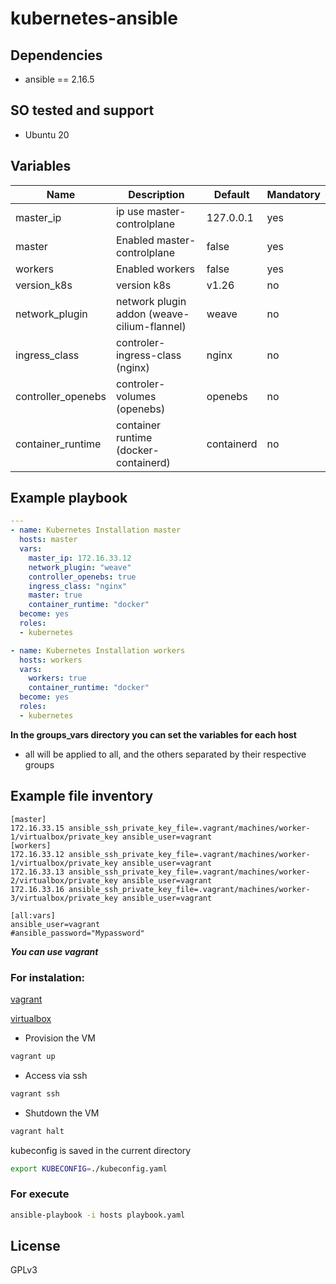 # kubernetes-ansible

## Dependencies

- ansible == 2.16.5

## SO tested and support

- Ubuntu 20

## Variables

| Name | Description | Default | Mandatory 
|------|-----------|---------|------------|
| master_ip | ip use master-controlplane | 127.0.0.1 | yes
| master | Enabled master-controlplane  | false | yes
| workers | Enabled workers  | false | yes
| version_k8s | version k8s | v1.26 | no
| network_plugin | network plugin addon (weave-cilium-flannel)  | weave | no
| ingress_class | controler-ingress-class (nginx)  | nginx | no
| controller_openebs | controler-volumes (openebs)  | openebs | no
| container_runtime | container runtime (docker-containerd) | containerd | no

## Example playbook

```yaml
---
- name: Kubernetes Installation master
  hosts: master
  vars:
    master_ip: 172.16.33.12
    network_plugin: "weave"
    controller_openebs: true
    ingress_class: "nginx"
    master: true
    container_runtime: "docker"
  become: yes
  roles:
  - kubernetes  

- name: Kubernetes Installation workers
  hosts: workers
  vars:
    workers: true
    container_runtime: "docker"
  become: yes
  roles:
  - kubernetes  
```

**In the groups_vars directory you can set the variables for each host**

 - all will be applied to all, and the others separated by their respective groups

## Example file inventory

```
[master]
172.16.33.15 ansible_ssh_private_key_file=.vagrant/machines/worker-1/virtualbox/private_key ansible_user=vagrant
[workers]
172.16.33.12 ansible_ssh_private_key_file=.vagrant/machines/worker-1/virtualbox/private_key ansible_user=vagrant
172.16.33.13 ansible_ssh_private_key_file=.vagrant/machines/worker-2/virtualbox/private_key ansible_user=vagrant
172.16.33.16 ansible_ssh_private_key_file=.vagrant/machines/worker-3/virtualbox/private_key ansible_user=vagrant

[all:vars]
ansible_user=vagrant
#ansible_password="Mypassword"

```

***You can use vagrant***

### For instalation:

 [vagrant](https://www.vagrantup.com/downloads)

 [virtualbox](https://www.virtualbox.org/wiki/Downloads)

- Provision the VM

```bash
vagrant up 
```
- Access via ssh

```bash
vagrant ssh
```
- Shutdown the VM

```bash
vagrant halt
``` 

kubeconfig is saved in the current directory

```bash
export KUBECONFIG=./kubeconfig.yaml
```

### For execute

```bash
ansible-playbook -i hosts playbook.yaml
```

## License

GPLv3
 